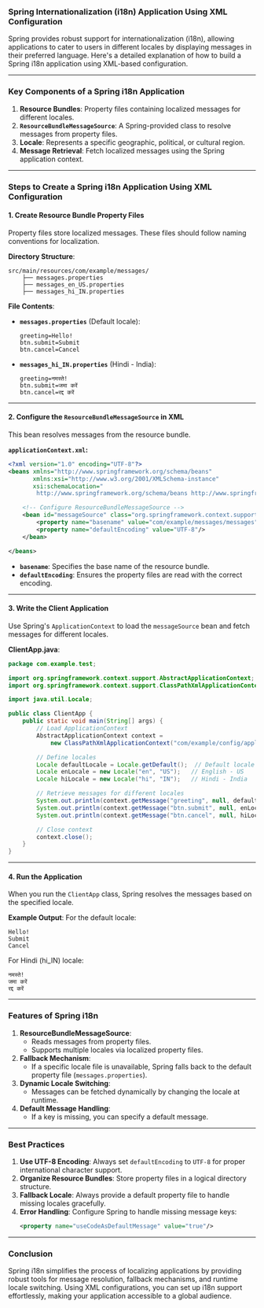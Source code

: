### **Spring Internationalization (i18n) Application Using XML Configuration**

Spring provides robust support for internationalization (i18n), allowing applications to cater to users in different locales by displaying messages in their preferred language. Here's a detailed explanation of how to build a Spring i18n application using XML-based configuration.

---

### **Key Components of a Spring i18n Application**
1. **Resource Bundles**: Property files containing localized messages for different locales.
2. **`ResourceBundleMessageSource`**: A Spring-provided class to resolve messages from property files.
3. **Locale**: Represents a specific geographic, political, or cultural region.
4. **Message Retrieval**: Fetch localized messages using the Spring application context.

---

### **Steps to Create a Spring i18n Application Using XML Configuration**

#### **1. Create Resource Bundle Property Files**
Property files store localized messages. These files should follow naming conventions for localization.

**Directory Structure**:
```
src/main/resources/com/example/messages/
    ├── messages.properties
    ├── messages_en_US.properties
    ├── messages_hi_IN.properties
```

**File Contents**:
- **`messages.properties`** (Default locale):
  ```properties
  greeting=Hello!
  btn.submit=Submit
  btn.cancel=Cancel
  ```

- **`messages_hi_IN.properties`** (Hindi - India):
  ```properties
  greeting=नमस्ते!
  btn.submit=जमा करें
  btn.cancel=रद्द करें
  ```

---

#### **2. Configure the `ResourceBundleMessageSource` in XML**
This bean resolves messages from the resource bundle.

**`applicationContext.xml`:**
```xml
<?xml version="1.0" encoding="UTF-8"?>
<beans xmlns="http://www.springframework.org/schema/beans"
       xmlns:xsi="http://www.w3.org/2001/XMLSchema-instance"
       xsi:schemaLocation="
        http://www.springframework.org/schema/beans http://www.springframework.org/schema/beans/spring-beans.xsd">

    <!-- Configure ResourceBundleMessageSource -->
    <bean id="messageSource" class="org.springframework.context.support.ResourceBundleMessageSource">
        <property name="basename" value="com/example/messages/messages"/>
        <property name="defaultEncoding" value="UTF-8"/>
    </bean>

</beans>
```

- **`basename`**: Specifies the base name of the resource bundle.
- **`defaultEncoding`**: Ensures the property files are read with the correct encoding.

---

#### **3. Write the Client Application**
Use Spring's `ApplicationContext` to load the `messageSource` bean and fetch messages for different locales.

**ClientApp.java**:
```java
package com.example.test;

import org.springframework.context.support.AbstractApplicationContext;
import org.springframework.context.support.ClassPathXmlApplicationContext;

import java.util.Locale;

public class ClientApp {
    public static void main(String[] args) {
        // Load ApplicationContext
        AbstractApplicationContext context = 
            new ClassPathXmlApplicationContext("com/example/config/applicationContext.xml");

        // Define locales
        Locale defaultLocale = Locale.getDefault();  // Default locale
        Locale enLocale = new Locale("en", "US");   // English - US
        Locale hiLocale = new Locale("hi", "IN");   // Hindi - India

        // Retrieve messages for different locales
        System.out.println(context.getMessage("greeting", null, defaultLocale));
        System.out.println(context.getMessage("btn.submit", null, enLocale));
        System.out.println(context.getMessage("btn.cancel", null, hiLocale));

        // Close context
        context.close();
    }
}
```

---

#### **4. Run the Application**
When you run the `ClientApp` class, Spring resolves the messages based on the specified locale.

**Example Output**:
For the default locale:
```plaintext
Hello!
Submit
Cancel
```

For Hindi (hi_IN) locale:
```plaintext
नमस्ते!
जमा करें
रद्द करें
```

---

### **Features of Spring i18n**
1. **ResourceBundleMessageSource**:
   - Reads messages from property files.
   - Supports multiple locales via localized property files.
2. **Fallback Mechanism**:
   - If a specific locale file is unavailable, Spring falls back to the default property file (`messages.properties`).
3. **Dynamic Locale Switching**:
   - Messages can be fetched dynamically by changing the locale at runtime.
4. **Default Message Handling**:
   - If a key is missing, you can specify a default message.

---

### **Best Practices**
1. **Use UTF-8 Encoding**: Always set `defaultEncoding` to `UTF-8` for proper international character support.
2. **Organize Resource Bundles**: Store property files in a logical directory structure.
3. **Fallback Locale**: Always provide a default property file to handle missing locales gracefully.
4. **Error Handling**: Configure Spring to handle missing message keys:
   ```xml
   <property name="useCodeAsDefaultMessage" value="true"/>
   ```

---

### **Conclusion**
Spring i18n simplifies the process of localizing applications by providing robust tools for message resolution, fallback mechanisms, and runtime locale switching. Using XML configurations, you can set up i18n support effortlessly, making your application accessible to a global audience.